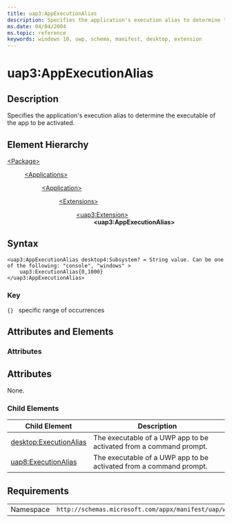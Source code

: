 ```yaml
---
title: uap3:AppExecutionAlias
description: Specifies the application's execution alias to determine the executable of the app to be activated.
ms.date: 04/04/2004
ms.topic: reference
keywords: windows 10, uwp, schema, manifest, desktop, extension 
---
```


# uap3:AppExecutionAlias

## Description
Specifies the application's execution alias to determine the executable of the app to be activated.

## Element Hierarchy
<dl>
<dt><a href="element-package.md">&lt;Package&gt;</a></dt>
<dd>
<dl>
<dt><a href="element-applications.md">&lt;Applications&gt;</a></dt>
<dd>
<dl>
<dt><a href="element-application.md">&lt;Application&gt;</a></dt>
<dd>
<dl>
<dt><a href="element-1-extensions.md">&lt;Extensions&gt;</a></dt>
<dd>
<dl>
<dt><a href="element-uap3-extension-manual.md">&lt;uap3:Extension&gt;</a></dt>
<dd><b>&lt;uap3:AppExecutionAlias&gt;</b></dd>
</dl>
</dd>
</dl>
</dd>
</dl>
</dd>
</dl>
</dd>
</dl>

## Syntax
```syntax
<uap3:AppExecutionAlias desktop4:Subsystem? = String value. Can be one of the following: "console", "windows" >   
    uap3:ExecutionAlias{0,1000}
</uap3:AppExecutionAlias>
```

### Key
`{}`   specific range of occurrences


## Attributes and Elements
### Attributes
## Attributes

None.

### Child Elements
| Child Element | Description |
|---------------|-------------|
| [desktop:ExecutionAlias](element-desktop-executionalias.md) | The executable of a UWP app to be activated from a command prompt. |
| [uap8:ExecutionAlias](element-uap8-executionalias.md) | The executable of a UWP app to be activated from a command prompt. |


## Requirements

|   |   |
|--|--|
| Namespace | `http://schemas.microsoft.com/appx/manifest/uap/windows10/3` |
